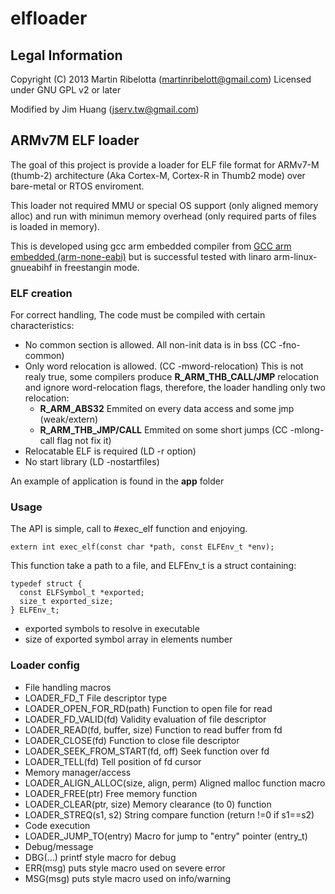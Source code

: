 # elfloader

## Legal Information

Copyright (C) 2013 Martin Ribelotta (martinribelott@gmail.com)
Licensed under GNU GPL v2 or later

Modified by Jim Huang (jserv.tw@gmail.com)

## ARMv7M ELF loader

The goal of this project is provide a loader for ELF file format for ARMv7-M
(thumb-2) architecture (Aka Cortex-M, Cortex-R in Thumb2 mode) over bare-metal
or RTOS enviroment.

This loader not required MMU or special OS support (only aligned memory alloc)
and run with minimun memory overhead (only required parts of files is loaded in
memory).

This is developed using gcc arm embedded compiler from [GCC arm embedded
(arm-none-eabi)](https://launchpad.net/gcc-arm-embedded) but is successful
tested with linaro arm-linux-gnueabihf in freestangin mode. 

### ELF creation

For correct handling, The code must be compiled with certain characteristics:

* No common section is allowed. All non-init data is in bss (CC -fno-common)
* Only word relocation is allowed. (CC -mword-relocation) This is not realy
  true, some compilers produce __R\_ARM\_THB\_CALL/JMP__ relocation and ignore
  word-relocation flags, therefore, the loader handling only two relocation:
   * __R\_ARM\_ABS32__ Emmited on every data access and some jmp (weak/extern)
   * __R\_ARM\_THB\_JMP/CALL__ Emmited on some short jumps (CC -mlong-call flag
     not fix it)
* Relocatable ELF is required (LD -r option)
* No start library (LD -nostartfiles)

An example of application is found in the __app__ folder

### Usage

The API is simple, call to #exec_elf function and enjoying.

    extern int exec_elf(const char *path, const ELFEnv_t *env);

This function take a path to a file, and ELFEnv_t is a struct containing:

	typedef struct {
	  const ELFSymbol_t *exported;
	  size_t exported_size;
	} ELFEnv_t;

 - exported symbols to resolve in executable
 - size of exported symbol array in elements number

### Loader config
 - File handling macros
  - LOADER_FD_T File descriptor type
  - LOADER_OPEN_FOR_RD(path) Function to open file for read
  - LOADER_FD_VALID(fd) Validity evaluation of file descriptor
  - LOADER_READ(fd, buffer, size) Function to read buffer from fd
  - LOADER_CLOSE(fd) Function to close file descriptor
  - LOADER_SEEK_FROM_START(fd, off) Seek function over fd
  - LOADER_TELL(fd) Tell position of fd cursor
 - Memory manager/access
  - LOADER_ALIGN_ALLOC(size, align, perm) Aligned malloc function macro
  - LOADER_FREE(ptr) Free memory function
  - LOADER_CLEAR(ptr, size) Memory clearance (to 0) function
  - LOADER_STREQ(s1, s2) String compare function (return !=0 if s1==s2)
 - Code execution
  - LOADER_JUMP_TO(entry) Macro for jump to "entry" pointer (entry_t)
 - Debug/message
  - DBG(...) printf style macro for debug
  - ERR(msg) puts style macro used on severe error
  - MSG(msg) puts style macro used on info/warning
